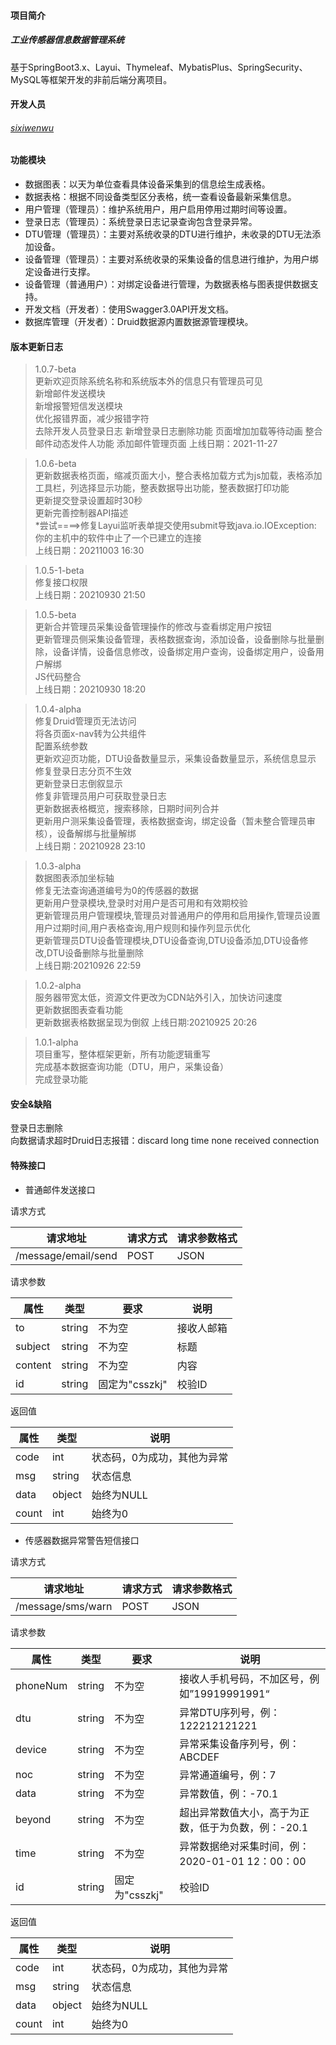 #### 项目简介
##### 工业传感器信息数据管理系统   
基于SpringBoot3.x、Layui、Thymeleaf、MybatisPlus、SpringSecurity、MySQL等框架开发的非前后端分离项目。

#### 开发人员
###### [sixiwenwu](http://sixiwenwu.com)

#### 功能模块
- 数据图表：以天为单位查看具体设备采集到的信息绘生成表格。
- 数据表格：根据不同设备类型区分表格，统一查看设备最新采集信息。
- 用户管理（管理员）：维护系统用户，用户启用停用过期时间等设置。
- 登录日志（管理员）：系统登录日志记录查询包含登录异常。
- DTU管理（管理员）：主要对系统收录的DTU进行维护，未收录的DTU无法添加设备。
- 设备管理（管理员）：主要对系统收录的采集设备的信息进行维护，为用户绑定设备进行支撑。
- 设备管理（普通用户）：对绑定设备进行管理，为数据表格与图表提供数据支持。
- 开发文档（开发者）：使用Swagger3.0API开发文档。
- 数据库管理（开发者）：Druid数据源内置数据源管理模块。

#### 版本更新日志
> 1.0.7-beta  
更新欢迎页除系统名称和系统版本外的信息只有管理员可见  
新增邮件发送模块  
新增报警短信发送模块  
优化报错界面，减少报错字符  
去除开发人员登录日志
新增登录日志删除功能
页面增加加载等待动画
整合邮件动态发件人功能
添加邮件管理页面
上线日期：2021-11-27

> 1.0.6-beta  
更新数据表格页面，缩减页面大小，整合表格加载方式为js加载，表格添加工具栏，列选择显示功能，整表数据导出功能，整表数据打印功能  
更新提交登录设置超时30秒  
更新完善控制器API描述  
*尝试====>修复Layui监听表单提交使用submit导致java.io.IOException: 你的主机中的软件中止了一个已建立的连接  
上线日期：20211003 16:30  

> 1.0.5-1-beta  
修复接口权限  
上线日期：20210930 21:50  

> 1.0.5-beta  
更新合并管理员采集设备管理操作的修改与查看绑定用户按钮  
更新管理员侧采集设备管理，表格数据查询，添加设备，设备删除与批量删除，设备详情，设备信息修改，设备绑定用户查询，设备绑定用户，设备用户解绑  
JS代码整合  
上线日期：20210930 18:20 

> 1.0.4-alpha  
修复Druid管理页无法访问  
将各页面x-nav转为公共组件  
配置系统参数  
更新欢迎页功能，DTU设备数量显示，采集设备数量显示，系统信息显示  
修复登录日志分页不生效  
更新登录日志倒叙显示  
修复非管理员用户可获取登录日志  
更新数据表格概览，搜索移除，日期时间列合并  
更新用户测采集设备管理，表格数据查询，绑定设备（暂未整合管理员审核），设备解绑与批量解绑  
上线日期：20210928 23:10  

> 1.0.3-alpha  
数据图表添加坐标轴  
修复无法查询通道编号为0的传感器的数据  
更新用户登录模块,登录时对用户是否可用和有效期校验  
更新管理员用户管理模块,管理员对普通用户的停用和启用操作,管理员设置用户过期时间,用户表格查询,用户规则和操作列显示优化  
更新管理员DTU设备管理模块,DTU设备查询,DTU设备添加,DTU设备修改,DTU设备删除与批量删除  
上线日期:20210926 22:59  

> 1.0.2-alpha  
服务器带宽太低，资源文件更改为CDN站外引入，加快访问速度  
更新数据图表查看功能  
更新数据表格数据呈现为倒叙 上线日期:20210925 20:26  

> 1.0.1-alpha  
项目重写，整体框架更新，所有功能逻辑重写  
完成基本数据查询功能（DTU，用户，采集设备）  
完成登录功能


#### 安全&缺陷
登录日志删除  
向数据请求超时Druid日志报错：discard long time none received connection  

#### 特殊接口
- 普通邮件发送接口   

请求方式

| 请求地址                | 请求方式     | 请求参数格式 |
| --------------------- | ----------- | ---------- |
| /message/email/send   | POST        | JSON       |

请求参数

| 属性    | 类型       | 要求          | 说明          |
| --------- | --------- | ------------- | ------------ |
| to        | string    | 不为空         | 接收人邮箱     |
| subject   | string    | 不为空         | 标题          |
| content   | string    | 不为空         | 内容          |
| id        | string    | 固定为"csszkj" | 校验ID        |

返回值

| 属性       | 类型       | 说明                   |
| --------- | --------- | ---------------------- |
| code      | int       | 状态码，0为成功，其他为异常 |
| msg       | string    | 状态信息                |
| data      | object    | 始终为NULL              |
| count     | int       | 始终为0                 |

- 传感器数据异常警告短信接口   

请求方式

| 请求地址                | 请求方式     | 请求参数格式 |
| --------------------- | ----------- | ---------- |
| /message/sms/warn   | POST        | JSON       |

请求参数

| 属性       | 类型       | 要求          | 说明          |
| --------- | --------- | ------------- | ------------ |
| phoneNum  | string    | 不为空         | 接收人手机号码，不加区号，例如”19919991991“      |
| dtu       | string    | 不为空         | 异常DTU序列号，例：122212121221               |
| device    | string    | 不为空         | 异常采集设备序列号，例：ABCDEF                  |
| noc       | string    | 不为空         | 异常通道编号，例：7                            |
| data      | string    | 不为空         | 异常数值，例：-70.1                           |
| beyond    | string    | 不为空         | 超出异常数值大小，高于为正数，低于为负数，例：-20.1  |
| time      | string    | 不为空         | 异常数据绝对采集时间，例：2020-01-01 12：00：00  |
| id        | string    | 固定为"csszkj" | 校验ID                                      |

返回值

| 属性       | 类型       | 说明                   |
| --------- | --------- | ---------------------- |
| code      | int       | 状态码，0为成功，其他为异常 |
| msg       | string    | 状态信息                |
| data      | object    | 始终为NULL              |
| count     | int       | 始终为0                 |
